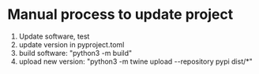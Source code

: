 # Manual process to update project

1. Update software, test
2. update version in pyproject.toml
3. build software: "python3 -m build"
4. upload new version: "python3 -m twine upload --repository pypi dist/*"

